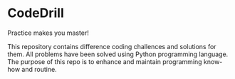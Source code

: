 # CodeDrill

Practice makes you master!

This repository contains difference coding challences and solutions for them. All problems have been solved using Python programming language. The purpose of this repo is to enhance and maintain programming know-how and routine. 
